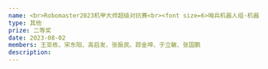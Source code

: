 ```yaml
---
name: <br>Robomaster2023机甲大师超级对抗赛<br><font size=6>哨兵机器人组·机器人实战奖</font>
type: 其他 
prize: 二等奖
date: 2023-08-02
members: 王亚栋、宋东阳、高启发、张振民、踪金坤、于立敏、张国鹏
description: 
---
```

